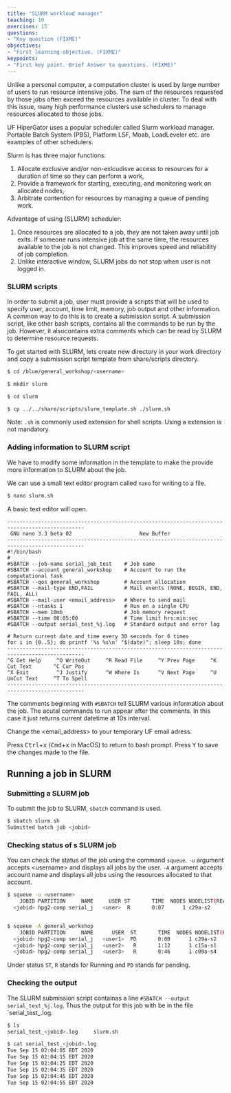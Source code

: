 ```yaml
---
title: "SLURM workload manager"
teaching: 10
exercises: 15
questions:
- "Key question (FIXME)"
objectives:
- "First learning objective. (FIXME)"
keypoints:
- "First key point. Brief Answer to questions. (FIXME)"
---
```


Unlike a personal computer, a computation cluster is used by large number 
of users to run resource intensive jobs. 
The sum of the resources requested by 
those jobs often exceed the resources available in cluster. 
To deal with this issue, many high performance clusters use schedulers 
to manage resources allocated to those jobs.

UF HiperGator uses a popular scheduler called Slurm workload manager.  
Portable Batch System (PBS), Platform LSF, Moab, LoadLeveler etc. 
are examples of other schedulers.

Slurm is has three major functions:

1. Allocate exclusive and/or non-exlcudisve access to resources for a duration of time so they can perform a work,
2. Provide a framework for starting, executing, and monitoring work on allocated nodes,
3. Arbitrate contention for resources by managing a queue of pending work.

Advantage of using (SLURM) scheduler:
1. Once resources are allocated to a job, they are not taken away until job exits. If someone runs intensive
job at the same time, the resources available to the job is not changed. This improves speed and reliability
of job completion.
2. Unlike interactive window, SLURM jobs do not stop when user is not logged in.

### SLURM scripts

In order to submit a job, user must provide a scripts that will be used to specify user, 
account, time limit, memory, job output and other information.
A common way to do this is to create a submission script. 
A submission script, like other bash scripts, 
contains all the commands to be run by the job. 
However, it alsocontains extra comments which can be read by SLURM 
to determine resource requests.

To get started with SLURM, lets create new directory in your work directory and 
copy a submission script template from share/scripts directory.

```sh
$ cd /blue/general_workshop/<username>

$ mkdir slurm

$ cd slurm

$ cp ../../share/scripts/slurm_template.sh ./slurm.sh
```

Note: `.sh` is commonly used extension for shell scripts. Using a extension is not mandatory.

### Adding information to SLURM script

We have to modify some information in the template to make the provide more information
to SLURM about the job.

We can use a small text editor program called `nano` for writing to a file.

```sh
$ nano slurm.sh
```

A basic text editor will open.
```
-----------------------------------------------------------------------------------------------
 GNU nano 3.3 beta 02                      New Buffer
-----------------------------------------------------------------------------------------------
#!/bin/bash
#
#SBATCH --job-name serial_job_test    # Job name
#SBATCH --account general_workshop    # Account to run the computational task
#SBATCH --qos general_workshop        # Account allocation
#SBATCH --mail-type END,FAIL          # Mail events (NONE, BEGIN, END, FAIL, ALL)
#SBATCH --mail-user <email_address>   # Where to send mail  
#SBATCH --ntasks 1                    # Run on a single CPU
#SBATCH --mem 10mb                    # Job memory request
#SBATCH --time 00:05:00               # Time limit hrs:min:sec
#SBATCH --output serial_test_%j.log   # Standard output and error log

# Return current date and time every 30 seconds for 6 times
for i in {0..5}; do printf '%s %s\n' "$(date)"; sleep 10s; done
-----------------------------------------------------------------------------------------------
^G Get Help     ^O WriteOut     ^R Read File     ^Y Prev Page     ^K Cut Text       ^C Cur Pos
^X Exit         ^J Justify      ^W Where Is      ^V Next Page     ^U UnCut Text     ^T To Spell
-----------------------------------------------------------------------------------------------
```

The comments beginning with `#SBATCH` tell SLURM various information about the job.
The acutal commands to run appear after the comments. In this case it just returns
current datetime at 10s interval.

Change the &lt;email_address&gt; to your temporary UF email adress.

Press <kbd>Ctrl</kbd>+<kbd>x</kbd> (<kbd>Cmd</kbd>+<kbd>x</kbd> in MacOS) to return to bash prompt.
Press <kbd>Y</kbd> to save the changes made to the file.

## Running a job in SLURM

### Submitting a SLURM job

To submit the job to SLURM, `sbatch` command is used.

```sh
$ sbatch slurm.sh 
Submitted batch job <jobid>
```

### Checking status of s SLURM job

You can check the status of the job using the command `squeue`. 
`-u` argument accepts &lt;username&gt; and displays all jobs by the user.
`-A` argument accepts account name and displays all jobs 
using the resources allocated to that account.

```sh
$ squeue -u <username> 
    JOBID PARTITION     NAME     USER ST       TIME  NODES NODELIST(REASON)
  <jobid> hpg2-comp serial_j   <user>  R       0:07      1 c29a-s2


$ squeue -A general_workshop
    JOBID PARTITION     NAME      USER  ST       TIME  NODES NODELIST(REASON)
  <jobid> hpg2-comp serial_j   <user1>  PD       0:00      1 c29a-s2
  <jobid> hpg2-comp serial_j   <user2>   R       1:12      1 c15a-s1
  <jobid> hpg2-comp serial_j   <user3>   R       0:46      1 c09a-s4
```

Under status `ST`, `R` stands for Running and `PD` stands for pending.

### Checking the output

The SLURM submission script containas a line 
`#SBATCH --output serial_test_%j.log`. Thus the output for this job
with be in the file `serial_test_<jobid>.log.

```sh
$ ls
serial_test_<jobid>.log     slurm.sh

$ cat serial_test_<jobid>.log
Tue Sep 15 02:04:05 EDT 2020
Tue Sep 15 02:04:15 EDT 2020
Tue Sep 15 02:04:25 EDT 2020
Tue Sep 15 02:04:35 EDT 2020
Tue Sep 15 02:04:45 EDT 2020
Tue Sep 15 02:04:55 EDT 2020
```